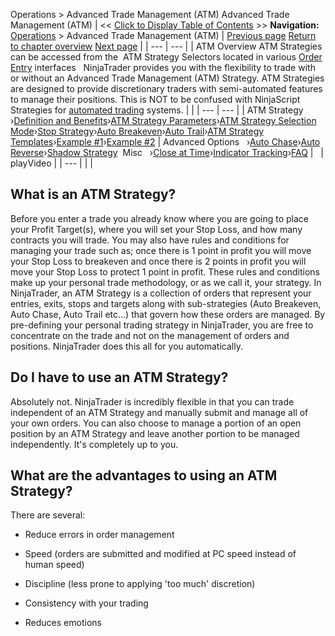 ﻿
Operations \> Advanced Trade Management (ATM)
Advanced Trade Management (ATM)
| \<\< [Click to Display Table of Contents](advanced_trade_management_atm.md) \>\> **Navigation:**     [Operations](operations-1.md) \> Advanced Trade Management (ATM) | [Previous page](operations-1.md) [Return to chapter overview](operations-1.md) [Next page](server-side-vs-local-atms-1.md) |
| --- | --- |
| ATM Overview ATM Strategies can be accessed from the  ATM Strategy Selectors located in various [Order Entry](order_entry-1.md) interfaces   NinjaTrader provides you with the flexibility to trade with or without an Advanced Trade Management (ATM) Strategy. ATM Strategies are designed to provide discretionary traders with semi\-automated features to manage their positions. This is NOT to be confused with NinjaScript Strategies for [automated trading](automated_trading-1.md) systems. | |
| --- | --- |
| ATM Strategy   ›[Definition and Benefits](atm_strategy-1.md)›[ATM Strategy Parameters](atm_strategy_parameters-1.md)›[ATM Strategy Selection Mode](atm_strategy_selection_mode-1.md)›[Stop Strategy](stop_strategy-1.md)›[Auto Breakeven](auto_breakeven-1.md)›[Auto Trail](auto_trail-1.md)›[ATM Strategy Templates](manage_atm_strategy_templates-1.md)›[Example \#1](tutorial_atm_strategy_example_-1.md)›[Example \#2](tutorial_atm_strategy_example2-1.md) | Advanced Options   ›[Auto Chase](auto_chase-1.md)›[Auto Reverse](auto_reverse-1.md)›[Shadow Strategy](shadow_strategy-1.md)  Misc   ›[Close at Time](auto_close_position-1.md)›[Indicator Tracking](attachingorderstoindicators-1.md)›[FAQ](faq-1.md) |
 
| playVideo |
| --- |
|  |
## 
## What is an ATM Strategy?
Before you enter a trade you already know where you are going to place your Profit Target(s), where you will set your Stop Loss, and how many contracts you will trade. You may also have rules and conditions for managing your trade such as; once there is 1 point in profit you will move your Stop Loss to breakeven and once there is 2 points in profit you will move your Stop Loss to protect 1 point in profit. These rules and conditions make up your personal trade methodology, or as we call it, your strategy. In NinjaTrader, an ATM Strategy is a collection of orders that represent your entries, exits, stops and targets along with sub\-strategies (Auto Breakeven, Auto Chase, Auto Trail etc...) that govern how these orders are managed. By pre\-defining your personal trading strategy in NinjaTrader, you are free to concentrate on the trade and not on the management of orders and positions. NinjaTrader does this all for you automatically.
 
## Do I have to use an ATM Strategy?
Absolutely not. NinjaTrader is incredibly flexible in that you can trade independent of an ATM Strategy and manually submit and manage all of your own orders. You can also choose to manage a portion of an open position by an ATM Strategy and leave another portion to be managed independently. It's completely up to you.
 
## What are the advantages to using an ATM Strategy? 
There are several:
- Reduce errors in order management

- Speed (orders are submitted and modified at PC speed instead of human speed)

- Discipline (less prone to applying 'too much' discretion)

- Consistency with your trading

- Reduces emotions

